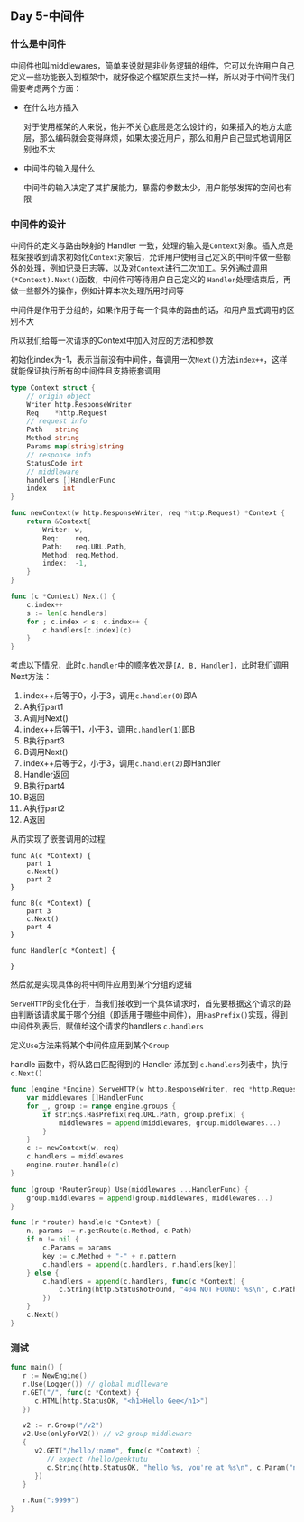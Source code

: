 ## Day 5-中间件

### 什么是中间件

中间件也叫middlewares，简单来说就是非业务逻辑的组件，它可以允许用户自己定义一些功能嵌入到框架中，就好像这个框架原生支持一样，所以对于中间件我们需要考虑两个方面：

- 在什么地方插入

  对于使用框架的人来说，他并不关心底层是怎么设计的，如果插入的地方太底层，那么编码就会变得麻烦，如果太接近用户，那么和用户自己显式地调用区别也不大

- 中间件的输入是什么

  中间件的输入决定了其扩展能力，暴露的参数太少，用户能够发挥的空间也有限

### 中间件的设计

中间件的定义与路由映射的 Handler 一致，处理的输入是`Context`对象。插入点是框架接收到请求初始化`Context`对象后，允许用户使用自己定义的中间件做一些额外的处理，例如记录日志等，以及对`Context`进行二次加工。另外通过调用`(*Context).Next()`函数，中间件可等待用户自己定义的 `Handler`处理结束后，再做一些额外的操作，例如计算本次处理所用时间等

中间件是作用于分组的，如果作用于每一个具体的路由的话，和用户显式调用的区别不大

所以我们给每一次请求的Context中加入对应的方法和参数

初始化index为-1，表示当前没有中间件，每调用一次`Next()`方法`index++`，这样就能保证执行所有的中间件且支持嵌套调用

```go
type Context struct {
	// origin object
	Writer http.ResponseWriter
	Req    *http.Request
	// request info
	Path   string
	Method string
	Params map[string]string
	// response info
	StatusCode int
	// middleware
	handlers []HandlerFunc
	index    int
}

func newContext(w http.ResponseWriter, req *http.Request) *Context {
	return &Context{
		Writer: w,
		Req:    req,
		Path:   req.URL.Path,
		Method: req.Method,
		index:  -1,
	}
}

func (c *Context) Next() {
	c.index++
	s := len(c.handlers)
	for ; c.index < s; c.index++ {
		c.handlers[c.index](c)
	}
}
```

考虑以下情况，此时`c.handler`中的顺序依次是`[A, B, Handler]`，此时我们调用Next方法：

1. index++后等于0，小于3，调用`c.handler(0)`即A
2. A执行part1
3. A调用Next()
4. index++后等于1，小于3，调用`c.handler(1)`即B
5. B执行part3
6. B调用Next()
7. index++后等于2，小于3，调用`c.handler(2)`即Handler
8. Handler返回
9. B执行part4
10. B返回
11. A执行part2
12. A返回

从而实现了嵌套调用的过程

```
func A(c *Context) {
	part 1
	c.Next()
	part 2
}

func B(c *Context) {
	part 3
	c.Next()
	part 4
}

func Handler(c *Context) {

}
```

然后就是实现具体的将中间件应用到某个分组的逻辑

`ServeHTTP`的变化在于，当我们接收到一个具体请求时，首先要根据这个请求的路由判断该请求属于哪个分组（即适用于哪些中间件），用`HasPrefix()`实现，得到中间件列表后，赋值给这个请求的handlers `c.handlers`

定义`Use`方法来将某个中间件应用到某个`Group`

handle 函数中，将从路由匹配得到的 Handler 添加到 `c.handlers`列表中，执行`c.Next()`

```go
func (engine *Engine) ServeHTTP(w http.ResponseWriter, req *http.Request) {
	var middlewares []HandlerFunc
	for _, group := range engine.groups {
		if strings.HasPrefix(req.URL.Path, group.prefix) {
			middlewares = append(middlewares, group.middlewares...)
		}
	}
	c := newContext(w, req)
	c.handlers = middlewares
	engine.router.handle(c)
}

func (group *RouterGroup) Use(middlewares ...HandlerFunc) {
	group.middlewares = append(group.middlewares, middlewares...)
}
```

```go
func (r *router) handle(c *Context) {
	n, params := r.getRoute(c.Method, c.Path)
	if n != nil {
		c.Params = params
		key := c.Method + "-" + n.pattern
		c.handlers = append(c.handlers, r.handlers[key])
	} else {
		c.handlers = append(c.handlers, func(c *Context) {
			c.String(http.StatusNotFound, "404 NOT FOUND: %s\n", c.Path)
		})
	}
	c.Next()
}
```

### 测试

```go
func main() {
   r := NewEngine()
   r.Use(Logger()) // global midlleware
   r.GET("/", func(c *Context) {
      c.HTML(http.StatusOK, "<h1>Hello Gee</h1>")
   })

   v2 := r.Group("/v2")
   v2.Use(onlyForV2()) // v2 group middleware
   {
      v2.GET("/hello/:name", func(c *Context) {
         // expect /hello/geektutu
         c.String(http.StatusOK, "hello %s, you're at %s\n", c.Param("name"), c.Path)
      })
   }

   r.Run(":9999")
}
```